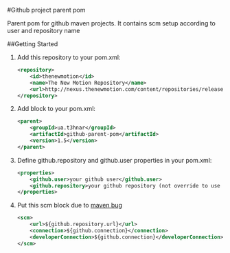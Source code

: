 #Github project parent pom

Parent pom for github maven projects. It contains scm setup according to user and repository name

##Getting Started

1. Add this repository to your pom.xml:
    ```xml
    <repository>
        <id>thenewmotion</id>
        <name>The New Motion Repository</name>
        <url>http://nexus.thenewmotion.com/content/repositories/releases-public</url>
    </repository>
    ```

2. Add <parent> block to your pom.xml:
    ```xml
    <parent>
        <groupId>ua.t3hnar</groupId>
        <artifactId>github-parent-pom</artifactId>
        <version>1.5</version>
    </parent>
    ```

3. Define github.repository and github.user properties in your pom.xml:
    ```xml
    <properties>
        <github.user>your github user</github.user>
        <github.repository>your github repository (not override to use artificatId) </github.repository>
    </properties>
    ```

4. Put this scm block due to [maven bug](http://jira.codehaus.org/browse/MNG-3244)
    ```xml
    <scm>
        <url>${github.repository.url}</url>
        <connection>${github.connection}</connection>
        <developerConnection>${github.connection}</developerConnection>
    </scm>
    ```